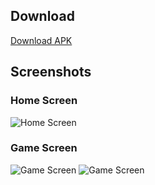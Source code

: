 ## Download
[Download APK](releases/app-debug.apk)
## Screenshots
### Home Screen
![Home Screen](screenshots/1.png)

### Game Screen
![Game Screen](screenshots/2.png)
![Game Screen](screenshots/3.png)
